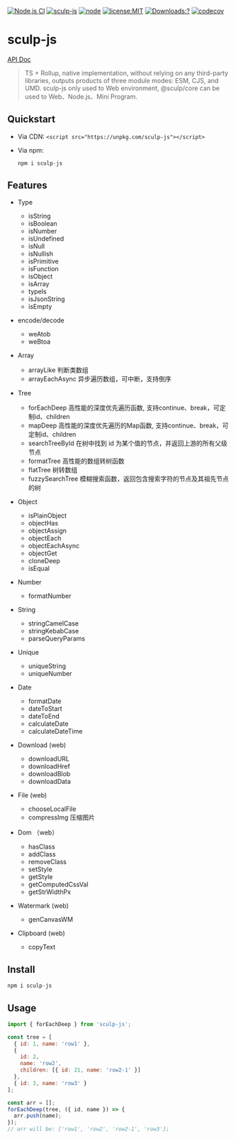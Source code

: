 [![Node.js CI](https://github.com/chandq/sculp-js/actions/workflows/node.js.yml/badge.svg)](https://github.com/chandq/sculp-js/actions/workflows/node.js.yml)
[![sculp-js](https://img.shields.io/github/package-json/v/chandq/sculp-js?style=flat-square)](https://github.com/chandq/sculp-js)
[![node](https://img.shields.io/badge/language-typescript-orange.svg)](https://nodejs.org/download/release/v12.0.0/)
[![license:MIT](https://img.shields.io/npm/l/vue.svg?sanitize=true)](https://github.com/chandq/sculp-js/blob/main/LICENSE.md)
[![Downloads:?](https://img.shields.io/npm/dm/sculp-js.svg?sanitize=true)](https://npmcharts.com/compare/sculp-js?minimal=true)
[![codecov](https://codecov.io/gh/chandq/sculp-js/graph/badge.svg?token=VZ6TERPGI9)](https://codecov.io/gh/chandq/sculp-js)

# sculp-js

[API Doc](https://chandq.github.io/sculp-js/)

> TS + Rollup, native implementation, without relying on any third-party libraries, outputs products of three module modes: ESM, CJS, and UMD. sculp-js only used to Web environment, @sculp/core can be used to Web、Node.js、Mini Program.

## Quickstart

- Via CDN: `<script src="https://unpkg.com/sculp-js"></script>`
- Via npm:

  ```js
  npm i sculp-js
  ```

## Features

- Type

  - isString
  - isBoolean
  - isNumber
  - isUndefined
  - isNull
  - isNullish
  - isPrimitive
  - isFunction
  - isObject
  - isArray
  - typeIs
  - isJsonString
  - isEmpty

- encode/decode

  - weAtob
  - weBtoa

- Array

  - arrayLike 判断类数组
  - arrayEachAsync 异步遍历数组，可中断，支持倒序

- Tree

  - forEachDeep 高性能的深度优先遍历函数, 支持continue、break，可定制id、children
  - mapDeep 高性能的深度优先遍历的Map函数, 支持continue、break，可定制id、children
  - searchTreeById 在树中找到 id 为某个值的节点，并返回上游的所有父级节点
  - formatTree 高性能的数组转树函数
  - flatTree 树转数组
  - fuzzySearchTree 模糊搜索函数，返回包含搜索字符的节点及其祖先节点的树

- Object

  - isPlainObject
  - objectHas
  - objectAssign
  - objectEach
  - objectEachAsync
  - objectGet
  - cloneDeep
  - isEqual

- Number

  - formatNumber

- String

  - stringCamelCase
  - stringKebabCase
  - parseQueryParams

- Unique

  - uniqueString
  - uniqueNumber

- Date

  - formatDate
  - dateToStart
  - dateToEnd
  - calculateDate
  - calculateDateTime

- Download (web)

  - downloadURL
  - downloadHref
  - downloadBlob
  - downloadData

- File (web)

  - chooseLocalFile
  - compressImg 压缩图片

- Dom （web）

  - hasClass
  - addClass
  - removeClass
  - setStyle
  - getStyle
  - getComputedCssVal
  - getStrWidthPx

- Watermark (web)

  - genCanvasWM

- Clipboard (web)
  - copyText

## Install

```js
npm i sculp-js
```

## Usage

```js
import { forEachDeep } from 'sculp-js';

const tree = [
  { id: 1, name: 'row1' },
  {
    id: 2,
    name: 'row2',
    children: [{ id: 21, name: 'row2-1' }]
  },
  { id: 3, name: 'row3' }
];

const arr = [];
forEachDeep(tree, ({ id, name }) => {
  arr.push(name);
});
// arr will be: ['row1', 'row2', 'row2-1', 'row3'];
```
